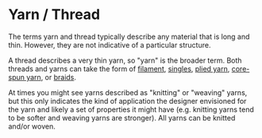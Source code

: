 # Yarn / Thread

The terms yarn and thread typically describe any material that is long and thin. However, they are not indicative of a particular structure. 

A thread describes a very thin yarn, so "yarn" is the broader term. Both threads and yarns can take the form of [filament](filament.md), [singles](singles.md), [plied yarn](plied-yarn.md), [core-spun yarn](core-spun-yarn.md), or [braids](braid.md). 

At times you might see yarns described as "knitting" or "weaving" yarns, but this only indicates the kind of application the designer envisioned for the yarn and likely a set of properties it might have \(e.g. knitting yarns tend to be softer and weaving yarns are stronger\). All yarns can be knitted and/or woven. 

